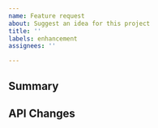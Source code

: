 ```yaml
---
name: Feature request
about: Suggest an idea for this project
title: ''
labels: enhancement
assignees: ''

---
```


## Summary

## API Changes
